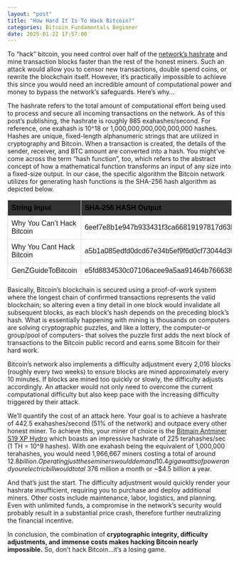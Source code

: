 ```yaml
---
layout: "post"
title: "How Hard It Is To Hack Bitcoin?"
categories: Bitcoin Fundamentals Beginner
date: 2025-01-22 17:57:00
---
```


To “hack” bitcoin, you need control over half of the [network’s hashrate](https://www.coinwarz.com/mining/bitcoin/hashrate-chart) and mine transaction blocks faster than the rest of the honest miners. Such an attack would allow you to censor new transactions, double spend coins, or rewrite the blockchain itself. However, it’s practically impossible to achieve this since you would need an incredible amount of computational power and money to bypass the network’s safeguards. Here’s why…

The hashrate refers to the total amount of computational effort being used to process and secure all incoming transactions on the network. As of this post’s publishing, the hashrate is roughly 885 exahashes/second. For reference, one exahash is 10^18 or 1,000,000,000,000,000,000 hashes. Hashes are unique, fixed-length alphanumeric strings that are utilized in cryptography and Bitcoin. When a transaction is created, the details of the sender, receiver, and BTC amount are converted into a hash. You might’ve come across the term “hash function”, too, which refers to the abstract concept of how a mathematical function transforms an input of any size into a fixed-size output. In our case, the specific algorithm the Bitcoin network utilizes for generating hash functions is the SHA-256 hash algorithm as depicted below.

<table style="border-collapse: collapse; width: 100%; text-align: left; font-family: Arial, sans-serif;">
  <thead>
    <tr style="background-color: #333; color: #000000;">
      <th style="border: 1px solid #ddd; padding: 8px;">String Input</th>
      <th style="border: 1px solid #ddd; padding: 8px;">SHA-256 HASH Output</th>
    </tr>
  </thead>
  <tbody>
    <tr>
      <td style="border: 1px solid #ddd; padding: 8px;">Why You Can’t Hack Bitcoin</td>
      <td style="border: 1px solid #ddd; padding: 8px;">6eef7e8b1e947b933431f3ca66819197817d63be777e22224b780f76930d2c28</td>
    </tr>
    <tr>
      <td style="border: 1px solid #ddd; padding: 8px;">Why You Cant Hack Bitcoin</td>
      <td style="border: 1px solid #ddd; padding: 8px;">a5b1a085edfd0dcd67e34b5ef9f6d0cf73044d36123960fdb2ec3733ed9f61b0d</td>
    </tr>
    <tr>
      <td style="border: 1px solid #ddd; padding: 8px;">GenZGuideToBitcoin</td>
      <td style="border: 1px solid #ddd; padding: 8px;">e5fd8834530c07106acee9a5aa91464b766638f2188cb3c064ddd067735b591</td>
    </tr>
  </tbody>
</table>

Basically, Bitcoin’s blockchain is secured using a proof-of-work system where the longest chain of confirmed transactions represents the valid blockchain; so altering even a tiny detail in one block would invalidate all subsequent blocks, as each block’s hash depends on the preceding block’s hash. What is essentially happening with mining is thousands on computers are solving cryptographic puzzles, and like a lottery, the computer-or group/pool of computers- that solves the puzzle first adds the next block of transactions to the Bitcoin public record and earns some Bitcoin for their hard work.

Bitcoin’s network also implements a difficulty adjustment every 2,016 blocks (roughly every two weeks) to ensure blocks are mined approximately every 10 minutes. If blocks are mined too quickly or slowly, the difficulty adjusts accordingly. An attacker would not only need to overcome the current computational difficulty but also keep pace with the increasing difficulty triggered by their attack.

We’ll quantify the cost of an attack here. Your goal is to achieve a hashrate of 442.5 exahashes/second (51% of the network) and outpace every other honest miner. To achieve this, your miner of choice is the [Bitmain Antminer S19 XP Hydro](https://tokentax.co/blog/best-bitcoin-mining-machines) which boasts an impressive hashrate of 225 terahashes/sec (1 TH = 10^9 hashes). With one exahash being the equivalent of 1,000,000 terahashes, you would need 1,966,667 miners costing a total of around $12.8 billion. Operating just these miners would demand 10.4 gigawatts of power and your electric bill would total ~$376 million a month or ~$4.5 billion a year.

And that’s just the start. The difficulty adjustment would quickly render your hashrate insufficient, requiring you to purchase and deploy additional miners. Other costs include maintenance, labor, logistics, and planning. Even with unlimited funds, a compromise in the network’s security would probably result in a substantial price crash, therefore further neutralizing the financial incentive.

In conclusion, the combination of __cryptographic integrity, difficulty adjustments, and immense costs makes hacking Bitcoin nearly impossible.__ So, don’t hack Bitcoin…it’s a losing game.

